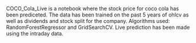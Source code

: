 COCO_Cola_Live is a notebook where the stock price for coco cola has been prediceted.
The data has been trained on the past 5 years of ohlcv as well as dividends and stock split for the company.
Algorithms used: RandomForestRegressor and GridSearchCV.
Live prediction has been made using the intraday data.
